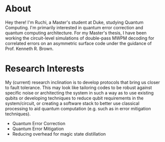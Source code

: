 # About
Hey there! I'm Ruchi, a Master's student at Duke, studying Quantum Computing. I'm primarily interested in quantum error correction and quantum computing architecture.
For my Master's thesis, I have been working the circuit-level simulations of double-pass MWPM decoding for correlated errors on an asymmetric surface code under the guidance of Prof. Kenneth R. Brown.


# Research Interests

My (current) research inclination is to develop protocols that bring us closer to fault tolerance.  This may look like tailoring codes to be robust against specific noise or architecting the system in such a way as to use existing qubits or developing techniques to reduce qubit requirements in the system/circuit, or creating a software stack to better use classical processing to aid quantum computation (e.g. such as in error mitigation techniques).
 
- Quantum Error Correction
- Quantum Error Mitigation
- Reducing overhead for magic state distillation
